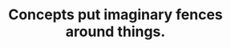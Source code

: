 ---
title: Concepts put imaginary fences around things.
tags: concepts buddhism experience inspection perception
---